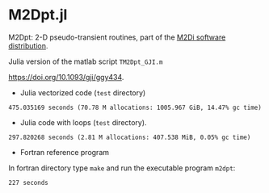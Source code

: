 # M2Dpt.jl

M2Dpt: 	2-D pseudo-transient routines, part of the [M2Di software distribution](https://bitbucket.org/lraess/m2di/).

Julia version of the matlab script `TM2Dpt_GJI.m`

https://doi.org/10.1093/gji/ggy434.

- Julia vectorized code (`test` directory)

```
475.035169 seconds (70.78 M allocations: 1005.967 GiB, 14.47% gc time)
```

- Julia code with loops (`test` directory).

```
297.820268 seconds (2.81 M allocations: 407.538 MiB, 0.05% gc time)
```

- Fortran reference program

In fortran directory type `make` and run the executable program `m2dpt`:

```
227 seconds
```
